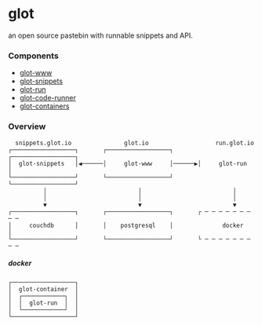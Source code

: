 # glot
an open source pastebin with runnable snippets and API.


### Components
- [glot-www](https://github.com/prasmussen/glot-www)
- [glot-snippets](https://github.com/prasmussen/glot-snippets)
- [glot-run](https://github.com/prasmussen/glot-run)
- [glot-code-runner](https://github.com/prasmussen/glot-code-runner)
- [glot-containers](https://github.com/prasmussen/glot-containers)

### Overview
      snippets.glot.io               glot.io                   run.glot.io
    ┌──────────────────┐       ┌──────────────────┐       ┌──────────────────┐
    │  glot-snippets   │◀──────│     glot-www     │──────▶│     glot-run     │
    └──────────────────┘       └──────────────────┘       └──────────────────┘
              │                          │                          │
              │                          │                          │
              ▼                          ▼                          ▼
    ┌──────────────────┐       ┌──────────────────┐       ┌ ─ ─ ─ ─ ─ ─ ─ ─ ─
    │     couchdb      │       │    postgresql    │              docker      │
    └──────────────────┘       └──────────────────┘       └ ─ ─ ─ ─ ─ ─ ─ ─ ─


##### docker
    ┌──────────────────┐
    │  glot-container  │
    │  ┌────────────┐  │
    │  │  glot-run  │  │
    │  └────────────┘  │
    └──────────────────┘
